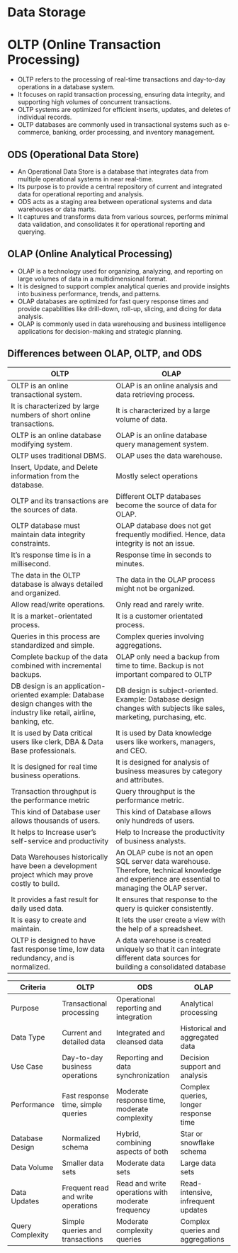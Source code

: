 # Data Storage

# OLTP (Online Transaction Processing)

- OLTP refers to the processing of real-time transactions and day-to-day operations in a database system.
- It focuses on rapid transaction processing, ensuring data integrity, and supporting high volumes of concurrent transactions.
- OLTP systems are optimized for efficient inserts, updates, and deletes of individual records.
- OLTP databases are commonly used in transactional systems such as e-commerce, banking, order processing, and inventory management.

## ODS (Operational Data Store)

- An Operational Data Store is a database that integrates data from multiple operational systems in near real-time.
- Its purpose is to provide a central repository of current and integrated data for operational reporting and analysis.
- ODS acts as a staging area between operational systems and data warehouses or data marts.
- It captures and transforms data from various sources, performs minimal data validation, and consolidates it for operational reporting and querying.

## OLAP (Online Analytical Processing)

- OLAP is a technology used for organizing, analyzing, and reporting on large volumes of data in a multidimensional format.
- It is designed to support complex analytical queries and provide insights into business performance, trends, and patterns.
- OLAP databases are optimized for fast query response times and provide capabilities like drill-down, roll-up, slicing, and dicing for data analysis.
- OLAP is commonly used in data warehousing and business intelligence applications for decision-making and strategic planning.

## Differences between OLAP, OLTP, and ODS

| OLTP                                                         | OLAP                                                         |
| ------------------------------------------------------------ | ------------------------------------------------------------ |
| OLTP is an online transactional system.                      | OLAP is an online analysis and data retrieving process.      |
| It is characterized by large numbers of short online transactions. | It is characterized by a large volume of data.               |
| OLTP is an online database modifying system.                 | OLAP is an online database query management system.          |
| OLTP uses traditional DBMS.                                  | OLAP uses the data warehouse.                                |
| Insert, Update, and Delete information from the database.    | Mostly select operations                                     |
| OLTP and its transactions are the sources of data.           | Different OLTP databases become the source of data for OLAP. |
| OLTP database must maintain data integrity constraints.      | OLAP database does not get frequently modified. Hence, data integrity is not an issue. |
| It’s response time is in a millisecond.                      | Response time in seconds to minutes.                         |
| The data in the OLTP database is always detailed and organized. | The data in the OLAP process might not be organized.         |
| Allow read/write operations.                                 | Only read and rarely write.                                  |
| It is a market-orientated process.                           | It is a customer orientated process.                         |
| Queries in this process are standardized and simple.         | Complex queries involving aggregations.                      |
| Complete backup of the data combined with incremental backups. | OLAP only need a backup from time to time. Backup is not important compared to OLTP |
| DB design is an application-oriented example: Database design changes with the industry like retail, airline, banking, etc. | DB design is subject-oriented. Example: Database design changes with subjects like sales, marketing, purchasing, etc. |
| It is used by Data critical users like clerk, DBA & Data Base professionals. | It is used by Data knowledge users like workers, managers, and CEO. |
| It is designed for real time business operations.            | It is designed for analysis of business measures by category and attributes. |
| Transaction throughput is the performance metric             | Query throughput is the performance metric.                  |
| This kind of Database user allows thousands of users.        | This kind of Database allows only hundreds of users.         |
| It helps to Increase user’s self-service and productivity    | Help to Increase the productivity of business analysts.      |
| Data Warehouses historically have been a development project which may prove costly to build. | An OLAP cube is not an open SQL server data warehouse. Therefore, technical knowledge and experience are essential to managing the OLAP server. |
| It provides a fast result for daily used data.               | It ensures that response to the query is quicker consistently. |
| It is easy to create and maintain.                           | It lets the user create a view with the help of a spreadsheet. |
| OLTP is designed to have fast response time, low data redundancy, and is normalized. | A data warehouse is created uniquely so that it can integrate different data sources for building a consolidated database |

| Criteria         | OLTP                               | ODS                                               | OLAP                                  |
| ---------------- | ---------------------------------- | ------------------------------------------------- | ------------------------------------- |
| Purpose          | Transactional processing           | Operational reporting and integration             | Analytical processing                 |
| Data Type        | Current and detailed data          | Integrated and cleansed data                      | Historical and aggregated data        |
| Use Case         | Day-to-day business operations     | Reporting and data synchronization                | Decision support and analysis         |
| Performance      | Fast response time, simple queries | Moderate response time, moderate complexity       | Complex queries, longer response time |
| Database Design  | Normalized schema                  | Hybrid, combining aspects of both                 | Star or snowflake schema              |
| Data Volume      | Smaller data sets                  | Moderate data sets                                | Large data sets                       |
| Data Updates     | Frequent read and write operations | Read and write operations with moderate frequency | Read-intensive, infrequent updates    |
| Query Complexity | Simple queries and transactions    | Moderate complexity queries                       | Complex queries and aggregations      |